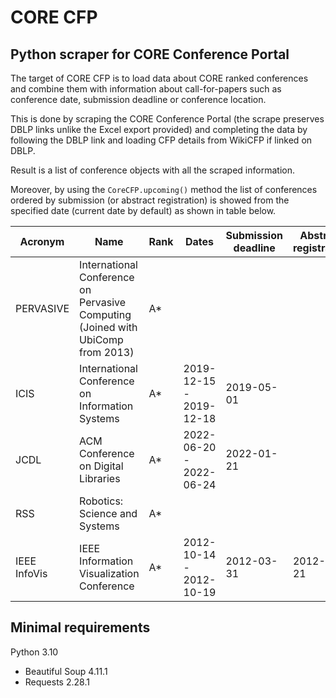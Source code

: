 # CORE CFP

Python scraper for CORE Conference Portal
----------------------------------------

The target of CORE CFP is to load data about CORE ranked conferences and combine them with information
about call-for-papers such as conference date, submission deadline or conference location.

This is done by scraping the CORE Conference Portal (the scrape preserves DBLP links unlike the Excel export provided)
and completing the data by following the DBLP link and loading CFP details from WikiCFP if linked on DBLP.

Result is a list of conference objects with all the scraped information.

Moreover, by using the `CoreCFP.upcoming()` method the list of conferences ordered by submission (or abstract registration) is showed from the specified date (current date by default) as shown in table below.

| Acronym      | Name                                                                            | Rank | Dates                   | Submission deadline | Abstract registration | Location         | Rank source | CORE ID | DBLP                                   | WikiCFP                                    |
|--------------|---------------------------------------------------------------------------------|------|-------------------------|---------------------|-----------------------|------------------|-------------|---------|----------------------------------------|--------------------------------------------|
| PERVASIVE    | International Conference on Pervasive Computing (Joined with UbiComp from 2013) | A*   |                         |                     |                       |                  | CORE2014    | 1171    |                                        |                                            |
| ICIS         | International Conference on Information Systems                                 | A*   | 2019-12-15 - 2019-12-18 | 2019-05-01          |                       | Munich           | CORE2018    | 1078    | https://dblp.uni-trier.de/db/conf/icis | http://www.wikicfp.com/cfp/program?id=1394 |
| JCDL         | ACM Conference on Digital Libraries                                             | A*   | 2022-06-20 - 2022-06-24 | 2022-01-21          |                       | Cologne, Germany | CORE2018    | 2085    | https://dblp.uni-trier.de/db/conf/jcdl | http://www.wikicfp.com/cfp/program?id=1880 |
| RSS          | Robotics: Science and Systems                                                   | A*   |                         |                     |                       |                  | CORE2018    | 1709    | https://dblp.uni-trier.de/db/conf/rss  |                                            |
| IEEE InfoVis | IEEE Information Visualization Conference                                       | A*   | 2012-10-14 - 2012-10-19 | 2012-03-31          | 2012-03-21            | Seattle, USA     | CORE2020    | 623     | https://dblp.org/db/conf/infovis       | http://www.wikicfp.com/cfp/program?id=1611 |

Minimal requirements
------------

Python 3.10

- Beautiful Soup 4.11.1
- Requests 2.28.1

